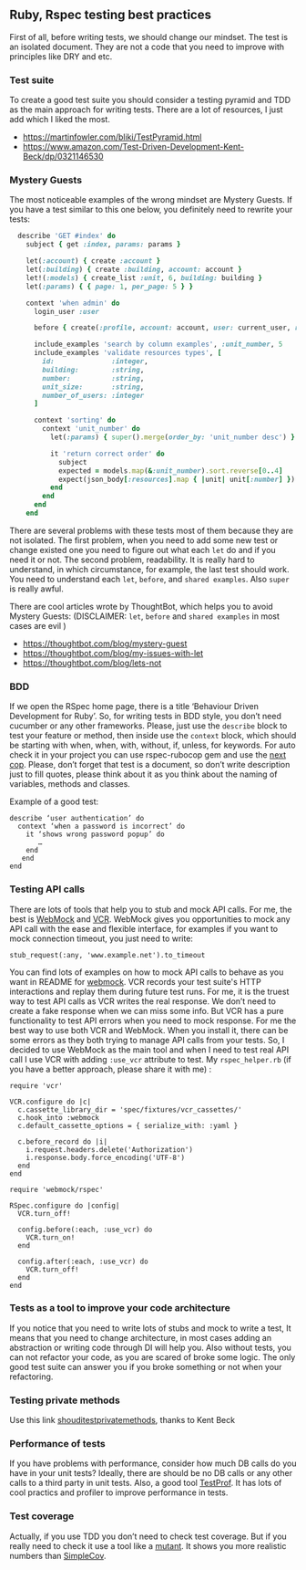 ## Ruby, Rspec testing best practices
First of all, before writing tests, we should change our mindset. The test is an isolated document. 
They are not a code that you need to improve with principles like DRY and etc.

### Test suite
To create a good test suite you should consider a testing pyramid and TDD as the main approach for writing tests. 
There are a lot of resources, I just add which I liked the most.  
 - https://martinfowler.com/bliki/TestPyramid.html
 - https://www.amazon.com/Test-Driven-Development-Kent-Beck/dp/0321146530

### Mystery Guests
The most noticeable examples of the wrong mindset are Mystery Guests.
If you have a test similar to this one below, you definitely need to rewrite your tests:
```ruby
  describe 'GET #index' do
    subject { get :index, params: params }

    let(:account) { create :account }
    let(:building) { create :building, account: account }
    let!(:models) { create_list :unit, 6, building: building }
    let(:params) { { page: 1, per_page: 5 } }

    context 'when admin' do
      login_user :user

      before { create(:profile, account: account, user: current_user, role: :admin) }

      include_examples 'search by column examples', :unit_number, 5
      include_examples 'validate resources types', [
        id:              :integer,
        building:        :string,
        number:          :string,
        unit_size:       :string,
        number_of_users: :integer
      ]

      context 'sorting' do
        context 'unit_number' do
          let(:params) { super().merge(order_by: 'unit_number desc') }

          it 'return correct order' do
            subject
            expected = models.map(&:unit_number).sort.reverse[0..4]
            expect(json_body[:resources].map { |unit| unit[:number] }).to eq expected
          end
        end
      end
    end
```


There are several problems with these tests most of them because they are not isolated.
The first problem, when you need to add some new test or change existed one you need to figure out 
what each `let` do and if you need it or not. 
The second problem, readability. It is really hard to understand, in which circumstance, for example, the last test should work. 
You need to understand each `let`, `before`, and `shared examples`. Also `super` is really awful.

There are cool articles wrote by ThoughtBot, which helps you to avoid Mystery Guests:
(DISCLAIMER: `let`, `before` and `shared examples` in most cases are evil )
 - https://thoughtbot.com/blog/mystery-guest
 - https://thoughtbot.com/blog/my-issues-with-let
 - https://thoughtbot.com/blog/lets-not

### BDD

If we open the RSpec home page, there is a title ‘Behaviour Driven Development for Ruby’. 
So, for writing tests in BDD style, you don’t need cucumber or any other frameworks. 
Please, just use the `describe` block to test your feature or method, then inside use the `context` block, which should be starting with when, when, with, without, if, unless, for keywords. 
For auto check it in your project you can use rspec-rubocop gem and use the [next cop](https://www.rubydoc.info/gems/rubocop-rspec/RuboCop/Cop/RSpec/ContextWording).
Please, don’t forget that test is a document, so don’t write description just to fill quotes, please think about it as you think about the naming of variables, methods and classes.
 
Example of a good test: 

```
describe ‘user authentication’ do
  context ‘when a password is incorrect’ do 
    it ‘shows wrong password popup’ do 
       …
    end
   end
end
```
 
### Testing API calls

There are lots of tools that help you to stub and mock API calls. For me, the best is [WebMock](http://github.com/bblimke/webmock) and [VCR](https://github.com/vcr/vcr). 
WebMock gives you opportunities to mock any API call with the ease and flexible interface, for examples if you want to mock connection timeout, you just need to write:
```
stub_request(:any, 'www.example.net').to_timeout
```
You can find lots of examples on how to mock API calls to behave as you want in README for [webmock](http://github.com/bblimke/webmock).
VCR records your test suite's HTTP interactions and replay them during future test runs. For me, it is the truest way to test API calls as VCR writes the real response. We don’t need to create a fake response when we can miss some info. But VCR has a pure functionality to test API errors when you need to mock response.
For me the best way to use both VCR and WebMock. When you install it, there can be some errors as they both trying to manage API calls from your tests.
So, I decided to use WebMock as the main tool and when I need to test real API call I use VCR with adding `:use_vcr` attribute to test.
My `rspec_helper.rb` (if you have a better approach, please share it with me) : 
```
require 'vcr'

VCR.configure do |c|
  c.cassette_library_dir = 'spec/fixtures/vcr_cassettes/'
  c.hook_into :webmock
  c.default_cassette_options = { serialize_with: :yaml }

  c.before_record do |i|
    i.request.headers.delete('Authorization')
    i.response.body.force_encoding('UTF-8')
  end
end

require 'webmock/rspec'

RSpec.configure do |config|
  VCR.turn_off!

  config.before(:each, :use_vcr) do
    VCR.turn_on!
  end

  config.after(:each, :use_vcr) do
    VCR.turn_off!
  end
end
```

### Tests as a tool to improve your code architecture
If you notice that you need to write lots of stubs and mock to write a test, It means that you need to change architecture, in most cases adding an abstraction or writing code through DI will help you.
Also without tests, you can not refactor your code, as you are scared of broke some logic. The only good test suite can answer you if you broke something or not when your refactoring.

### Testing private methods
Use this link [shouditestprivatemethods](http://shoulditestprivatemethods.com/), thanks to Kent Beck

### Performance of tests
If you have problems with performance, consider how much DB calls do you have in your unit tests? Ideally, there are should be no DB calls or any other calls to a third party in unit tests.
Also, a good tool [TestProf](https://test-prof.evilmartians.io/#/). It has lots of cool practics and profiler to improve performance in tests.

### Test coverage 
Actually, if you use TDD you don’t need to check test coverage. But if you really need to check it use a tool like a [mutant](https://github.com/mbj/mutant). It shows you more realistic numbers than [SimpleCov](https://github.com/colszowka/simplecov).
